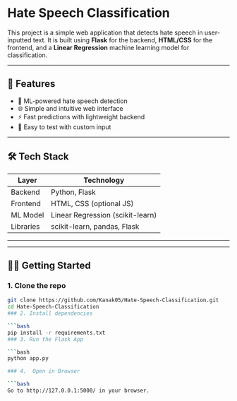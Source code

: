 # Hate Speech Classification 

This project is a simple web application that detects hate speech in user-inputted text. It is built using **Flask** for the backend, **HTML/CSS** for the frontend, and a **Linear Regression** machine learning model for classification.

---

## 🚀 Features

- 🧠 ML-powered hate speech detection  
- 🌐 Simple and intuitive web interface  
- ⚡ Fast predictions with lightweight backend  
- 🧪 Easy to test with custom input  

---

## 🛠 Tech Stack

| Layer      | Technology         |
|------------|--------------------|
| Backend    | Python, Flask      |
| Frontend   | HTML, CSS (optional JS) |
| ML Model   | Linear Regression (scikit-learn) |
| Libraries  | scikit-learn, pandas, Flask |

---

---

## 🧑‍💻 Getting Started

### 1. Clone the repo

```bash
git clone https://github.com/Kanak05/Hate-Speech-Classification.git
cd Hate-Speech-Classification
### 2. Install dependencies

```bash
pip install -r requirements.txt
### 3. Run the Flask App

```bash
python app.py

### 4.  Open in Browser

```bash
Go to http://127.0.0.1:5000/ in your browser.



